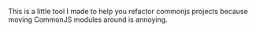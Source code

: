 This is a little tool I made to help you refactor commonjs projects because moving CommonJS modules around is annoying.
